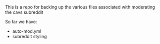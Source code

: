 This is a repo for backing up the various files associated with moderating the cavs subreddit

So far we have:

* auto-mod.yml
* subreddit styling
